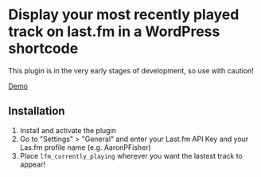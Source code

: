 # Display your most recently played track on last.fm in a WordPress shortcode

This plugin is in the very early stages of development, so use with caution!

[Demo](https://aaronfisher.net/)

## Installation

1. Install and activate the plugin
2. Go to "Settings" > "General" and enter your Last.fm API Key and your Las.fm profile name (e.g. AaronPFisher)
3. Place `lfm_currently_playing` wherever you want the lastest track to appear!